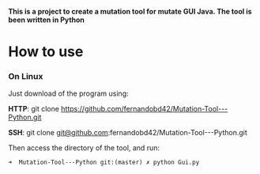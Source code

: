 **This is a project to create a mutation tool for mutate GUI Java. The tool is been written in Python**

# How to use

### On Linux

Just download of the program using:

**HTTP**: git clone https://github.com/fernandobd42/Mutation-Tool---Python.git

**SSH**: git clone git@github.com:fernandobd42/Mutation-Tool---Python.git

Then access the directory of the tool, and run:

```
➜  Mutation-Tool---Python git:(master) ✗ python Gui.py
```
